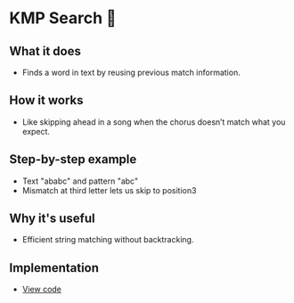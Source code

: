 # KMP Search 🔎

## What it does
- Finds a word in text by reusing previous match information.

## How it works
- Like skipping ahead in a song when the chorus doesn’t match what you expect.

## Step-by-step example
- Text "ababc" and pattern "abc"
- Mismatch at third letter lets us skip to position3

## Why it's useful
- Efficient string matching without backtracking.

## Implementation
- [View code](../algorithms/kmp_search.py)

